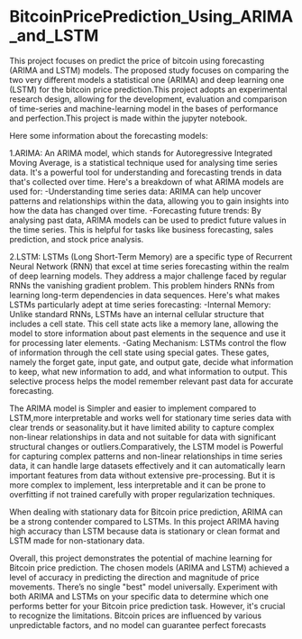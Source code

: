 # BitcoinPricePrediction_Using_ARIMA_and_LSTM
  This project focuses on predict the price of bitcoin using forecasting (ARIMA and LSTM) models. The proposed study focuses on comparing the two very different models a statistical one (ARIMA) and deep learning one (LSTM) for the bitcoin price prediction.This project adopts an experimental research design, allowing for the development, evaluation and comparison of time-series and machine-learning model in the bases of performance and perfection.This project is made within the jupyter notebook.

Here some information about the forecasting models:

1.ARIMA:
  An ARIMA model, which stands for Autoregressive Integrated Moving Average, is a statistical technique used for analysing time series data. It's a powerful tool for understanding and forecasting trends in data that's collected over time. 
  Here's a breakdown of what ARIMA models are used for:
  -Understanding time series data: 
   ARIMA can help uncover patterns and relationships within the data, allowing you to gain insights into how the data has changed over time.
  -Forecasting future trends: 
   By analysing past data, ARIMA models can be used to predict future values in the time series. This is helpful for tasks like business 
   forecasting, sales prediction, and stock price analysis.

2.LSTM:
  LSTMs (Long Short-Term Memory) are a specific type of Recurrent Neural Network (RNN) that excel at time series forecasting within the realm of deep learning models. They address a major challenge faced by regular RNNs the vanishing gradient problem. This problem hinders RNNs from learning long-term dependencies in data sequences.
  Here's what makes LSTMs particularly adept at time series forecasting:
  -Internal Memory: 
   Unlike standard RNNs, LSTMs have an internal cellular structure that includes a cell state. This cell state acts like a memory lane, allowing the model to store information about past elements in the sequence and use it for processing later elements.
  -Gating Mechanism: 
   LSTMs control the flow of information through the cell state using special gates. These gates, namely the forget gate, input gate, and output gate, decide what information to keep, what new information to add, and what information to output. This selective process helps the model remember relevant past data for accurate forecasting.

 The ARIMA model is Simpler and easier to implement compared to LSTM,more interpretable and works well for stationary time series data with clear trends or seasonality.but it have limited ability to capture complex non-linear relationships in data and not suitable for data with significant structural changes or outliers.Comparatively, the LSTM model is Powerful for capturing complex patterns and non-linear relationships in time series data, it can handle large datasets effectively and it can automatically learn important features from data without extensive pre-processing. But it is more complex to implement, less interpretable and it can be prone to overfitting if not trained carefully with proper regularization techniques.
 
 When dealing with stationary data for Bitcoin price prediction, ARIMA can be a strong contender compared to LSTMs. In this project ARIMA having high accuracy than LSTM because data is stationary or clean format and LSTM made for non-stationary data. 
 
 Overall, this project demonstrates the potential of machine learning for Bitcoin price prediction. The chosen models (ARIMA and LSTM) achieved a level of accuracy in predicting the direction and magnitude of price movements. There’s no single "best" model universally. Experiment with both ARIMA and LSTMs on your specific data to determine which one performs better for your Bitcoin price prediction task.
 However, it's crucial to recognize the limitations. Bitcoin prices are influenced by various unpredictable factors, and no model can guarantee perfect forecasts

